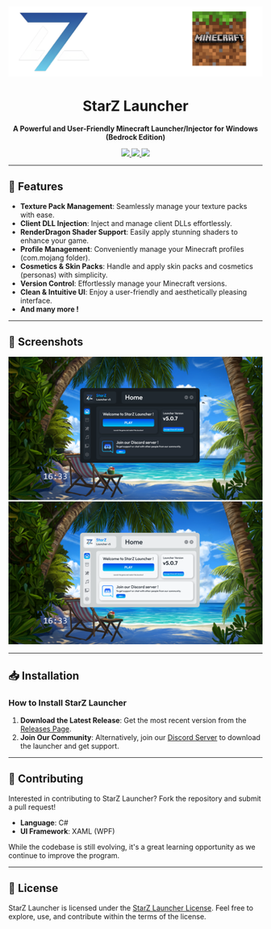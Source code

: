 <div align="center">
  <img src="https://github.com/ignYoqzii/StarZLauncher/blob/main/StarZ%20Launcher/StarZLauncher/Resources/StarZ%20X%20Minecraft.png?raw=true" width="700">
</div>

<h1 align="center">StarZ Launcher</h1>

<p align="center">
  <strong>A Powerful and User-Friendly Minecraft Launcher/Injector for Windows (Bedrock Edition)</strong>
</p>

<div align="center">
  <a href="https://discord.com/invite/ScR9MGbRSY">
    <img src="https://img.shields.io/discord/1095673935727654953?label=Discord&logo=discord&style=for-the-badge">
  </a>
  <a href="https://github.com/ignYoqzii/StarZLauncher/releases">
    <img src="https://img.shields.io/github/v/release/ignYoqzii/StarZLauncher?label=Latest%20Release&style=for-the-badge">
  </a>
  <a href="https://raw.githubusercontent.com/ignYoqzii/StarZLauncher/main/LICENSE.md">
    <img src="https://img.shields.io/github/license/ignYoqzii/StarZLauncher?style=for-the-badge">
  </a>
</div>

---

## 🌟 Features

- **Texture Pack Management**: Seamlessly manage your texture packs with ease.
- **Client DLL Injection**: Inject and manage client DLLs effortlessly.
- **RenderDragon Shader Support**: Easily apply stunning shaders to enhance your game.
- **Profile Management**: Conveniently manage your Minecraft profiles (com.mojang folder).
- **Cosmetics & Skin Packs**: Handle and apply skin packs and cosmetics (personas) with simplicity.
- **Version Control**: Effortlessly manage your Minecraft versions.
- **Clean & Intuitive UI**: Enjoy a user-friendly and aesthetically pleasing interface.
- **And many more !**

---

## 📸 Screenshots

<div align="center">
  <img src="https://github.com/ignYoqzii/StarZLauncher/blob/main/StarZ%20Launcher/StarZLauncher/Resources/Screenshot%201.png?raw=true" alt="Dark Mode" width="800">
  <img src="https://github.com/ignYoqzii/StarZLauncher/blob/main/StarZ%20Launcher/StarZLauncher/Resources/Screenchot%202.png?raw=true" alt="Light Mode" width="800">
</div>

---

## 📥 Installation

### How to Install StarZ Launcher

1. **Download the Latest Release**: Get the most recent version from the [Releases Page](https://github.com/ignYoqzii/StarZLauncher/releases).
2. **Join Our Community**: Alternatively, join our [Discord Server](https://discord.gg/ScR9MGbRSY) to download the launcher and get support.

---

## 🤝 Contributing

Interested in contributing to StarZ Launcher? Fork the repository and submit a pull request! 

- **Language**: C#
- **UI Framework**: XAML (WPF)

While the codebase is still evolving, it's a great learning opportunity as we continue to improve the program.

---

## 📜 License

StarZ Launcher is licensed under the [StarZ Launcher License](https://raw.githubusercontent.com/ignYoqzii/StarZLauncher/main/LICENSE.md). Feel free to explore, use, and contribute within the terms of the license.
